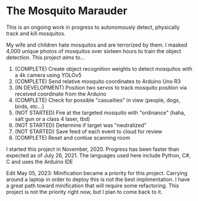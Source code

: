 # The Mosquito Marauder
This is an ongoing work in progress to autonomously detect, physically track and kill mosquitos.

My wife and children hate mosquitos and are terrorized by them. I masked 4,000 unique photos of mosquitos over sixteen hours to train the object detection.
This project *aims* to...


1) (COMPLETE) Create object recognition weights to detect mosquitos with a 4k camera using YOLOv5
2) (COMPLETE) Send relative mosquito coordinates to Arduino Uno R3
3) (IN DEVELOPMENT) Position two servos to track mosquito position via received coordinate from the Arduino
4) (COMPLETE) Check for possible "casualties" in view (people, dogs, birds, etc...)
5) (NOT STARTED) Fire at the targeted mosquito with "ordinance" (haha, salt gun or a class 4 laser, tbd)
6) (NOT STARTED) Determine if target was "neutralized"
7) (NOT STARTED) Save feed of each event to cloud for review
8) (COMPLETE) Reset and contiue scanning room

I started this project in November, 2020. Progress has been faster than expected as of July 26, 2021.
The languages used here include Python, C#, C and uses the Arduino IDE

Edit May 05, 2023: Minification became a priority for this project. Carrying around a laptop in order to deploy this is not the best implimentation. I have a great path toward minification that will require some refactoring. This project is not the priority right now, but I plan to come back to it.
